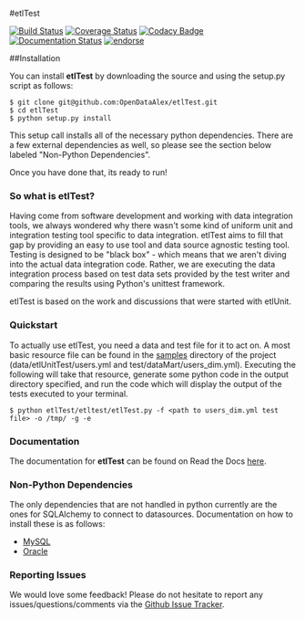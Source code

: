 #etlTest

[![Build Status](https://travis-ci.org/OpenDataAlex/etlTest.png?branch=dev)](https://travis-ci.org/OpenDataAlex/etlTest)
[![Coverage Status](https://coveralls.io/repos/OpenDataAlex/etlTest/badge.png?branch=dev)](https://coveralls.io/r/OpenDataAlex/etlTest?branch=dev)
[![Codacy Badge](https://www.codacy.com/project/badge/0ff3a2e5b651416e9292ca9cdedf58f8)](https://www.codacy.com)
[![Documentation Status](https://readthedocs.org/projects/etltest/badge/?version=latest)](https://readthedocs.org/projects/etltest/?badge=latest)
[![endorse](https://api.coderwall.com/dbaalex/endorsecount.png)](https://coderwall.com/dbaalex)


##Installation

You can install **etlTest** by downloading the source and using the setup.py script as follows:

    $ git clone git@github.com:OpenDataAlex/etlTest.git
    $ cd etlTest
    $ python setup.py install

This setup call installs all of the necessary python dependencies. There are a few external dependencies as well, so please see the section below labeled "Non-Python Dependencies".

Once you have done that, its ready to run!

### So what is etlTest?

Having come from software development and working with data integration tools, we always wondered why there wasn't 
some kind of uniform unit and integration testing tool specific to data integration.  etlTest aims to fill that gap 
by providing an easy to use tool and data source agnostic testing tool.  Testing is designed to be "black box" - 
which means that we aren't diving into the actual data integration code.  Rather, 
we are executing the data integration process based on test data sets provided by the test writer and comparing the 
results using Python's unittest framework.

etlTest is based on the work and discussions that were started with etlUnit.

### Quickstart

To actually use etlTest, you need a data and test file for it to act on. A most basic resource file can be 
found in 
the [samples](https://github.com/OpenDataAlex/etlTest/tree/dev/etltest/samples) directory of the project 
(data/etlUnitTest/users.yml and test/dataMart/users_dim.yml). 
Executing the
 following will take that resource, generate some python code in the output directory specified, and run the code which will display the output of the tests executed to your terminal.

    $ python etlTest/etltest/etlTest.py -f <path to users_dim.yml test file> -o /tmp/ -g -e

### Documentation

The documentation for **etlTest** can be found on Read the Docs [here](https://etlTest.readthedocs.org/en/latest/).

### Non-Python Dependencies

The only dependencies that are not handled in python currently are the ones for SQLAlchemy to connect to datasources. Documentation on how to install these is as follows:

* [MySQL](https://github.com/OpenDataAlex/etlTest/blob/develop/docs/mysql_deps.md)
* [Oracle](https://github.com/OpenDataAlex/etlTest/blob/develop/docs/oracle_deps.md)

### Reporting Issues

We would love some feedback! Please do not hesitate to report any issues/questions/comments via the [Github Issue Tracker](https://github.com/OpenDataAlex/etlTest/issues).
